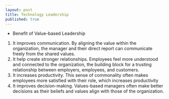 ```yaml
---
layout: post
title: Technology Leadership
published: true
---
```


- Benefit of Value-based Leadership
1. It improves communication. By aligning the value within the organization, the manager and their direct report can communicate freely from the shared values.
2. It help create stronger relationships. Employees feel more understood and connected to the organization, the building block for a trusting relationship between employers, employees, and customers.
3. It increases productivity. This sense of commonality often makes employees more satisfied with their role, which increases productivity
4. It improves decision-making. Values-based managers often make better decisions as their beliefs and values align with those of the organization.
